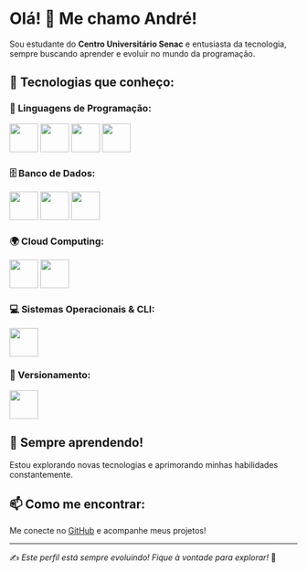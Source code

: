 # Olá! 👋 Me chamo André!

Sou estudante do **Centro Universitário Senac** e entusiasta da tecnologia, sempre buscando aprender e evoluir no mundo da programação.

## 🚀 Tecnologias que conheço:


### 🚀 Linguagens de Programação:
<img src="https://cdn.jsdelivr.net/gh/devicons/devicon@latest/icons/python/python-original.svg" width="50" height="50"/>  <img src="https://cdn.jsdelivr.net/gh/devicons/devicon@latest/icons/java/java-original.svg" width="50" height="50"/>  <img src="https://cdn.jsdelivr.net/gh/devicons/devicon@latest/icons/javascript/javascript-original.svg" width="50" height="50"/>  <img src="https://cdn.jsdelivr.net/gh/devicons/devicon@latest/icons/csharp/csharp-original.svg" width="50" height="50"/>

### 🗄️ Banco de Dados:
<img src="https://cdn.jsdelivr.net/gh/devicons/devicon@latest/icons/mysql/mysql-original-wordmark.svg" width="50" height="50"/>  <img src="https://cdn.jsdelivr.net/gh/devicons/devicon@latest/icons/postgresql/postgresql-original-wordmark.svg" width="50" height="50"/>  <img src="https://cdn.jsdelivr.net/gh/devicons/devicon@latest/icons/microsoftsqlserver/microsoftsqlserver-original-wordmark.svg" width="50" height="50"/>

### 🌍 Cloud Computing:
<img src="https://cdn.jsdelivr.net/gh/devicons/devicon@latest/icons/azure/azure-original-wordmark.svg" width="50" height="50"/>  <img src="https://cdn.jsdelivr.net/gh/devicons/devicon@latest/icons/amazonwebservices/amazonwebservices-original-wordmark.svg" width="50" height="50"/>

### 💻 Sistemas Operacionais & CLI:
<img src="https://cdn.jsdelivr.net/gh/devicons/devicon@latest/icons/linux/linux-original.svg" width="50" height="50"/>

### 🔧 Versionamento:
<img src="https://cdn.jsdelivr.net/gh/devicons/devicon@latest/icons/git/git-original-wordmark.svg" width="50" height="50"/>

## 🌱 Sempre aprendendo!
Estou explorando novas tecnologias e aprimorando minhas habilidades constantemente.

## 📫 Como me encontrar:
Me conecte no [GitHub](https://github.com/seu-usuario) e acompanhe meus projetos!

---

✍️ *Este perfil está sempre evoluindo! Fique à vontade para explorar!* 🚀
